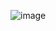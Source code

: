 ![image](https://github.com/Ekaterlna/hwDocker/assets/103419049/d7f08fb1-816d-4e91-b23c-a8fe1d2409c4)

